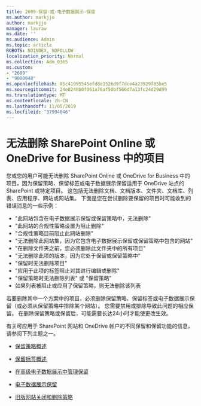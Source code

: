 ```yaml
---
title: 2609-保留-或-电子数据展示-保留
ms.author: markjjo
author: markjjo
manager: lauraw
ms.date: ''
ms.audience: Admin
ms.topic: article
ROBOTS: NOINDEX, NOFOLLOW
localization_priority: Normal
ms.collection: Adm_O365
ms.custom:
- "2609"
- "9000048"
ms.openlocfilehash: 85c41995545efd8e1526d9f7dce4a23929f85be5
ms.sourcegitcommit: 24e8248b0f061a76af50bf566d7a13fc24d29d99
ms.translationtype: MT
ms.contentlocale: zh-CN
ms.lasthandoff: 11/05/2019
ms.locfileid: "37994046"
---
```

# <a name="unable-to-delete-items-in-sharepoint-online-or-onedrive-for-business"></a>无法删除 SharePoint Online 或 OneDrive for Business 中的项目

您或您的用户可能无法删除 SharePoint Online 或 OneDrive for Business 中的项目，因为保留策略、保留标签或电子数据展示保留适用于 OneDrive 站点的 SharePoint 或特定项目。 这包括无法删除文档、文档版本、文件夹、文档库、列表、应用程序、网站或网站集。 下面是您在尝试删除要保留的项目时可能收到的错误消息的一些示例：

- "此网站包含在电子数据展示保留或保留策略中，无法删除"
- "此网站的合规性策略设置为阻止删除"
- "合规性策略目前阻止此网站删除"
- "无法删除此网站集，因为它包含电子数据展示保留或保留策略中包含的网站"
- "在删除文件夹之前，您必须删除此文件夹中的所有项目"
- "无法删除此项的版本，因为它处于保留或保留策略中"
- "保留时无法删除项目"
- "应用于此项的标签阻止对其进行编辑或删除"
- "保留策略时无法删除列表" 或 "保留策略"
- 如果列表被阻止或应用了保留策略，则无法删除该列表

若要删除其中一个方案中的项目，必须删除保留策略、保留标签或电子数据展示保留（或必须从保留策略中排除某个网站）。 您需要禁用或排除导致此问题的相应保留。 在删除保留策略或保留后，可能需要长达24小时才能使更改生效。 

有关可应用于 SharePoint 网站和 OneDrive 帐户的不同保留和保留功能的信息，请参阅下列主题之一。

- [保留策略概述](https://docs.microsoft.com/microsoft-365/compliance/retention-policies)

- [保留标签概述](https://docs.microsoft.com/microsoft-365/compliance/labels)

- [在高级电子数据展示中管理保留](https://docs.microsoft.com/microsoft-365/compliance/managing-holds)

- [电子数据展示保留](https://docs.microsoft.com/microsoft-365/compliance/ediscovery-cases#step-4-place-content-locations-on-hold)

- [旧版网站关闭和删除策略](https://support.office.com/article/Use-policies-for-site-closure-and-deletion-A8280D82-27FD-48C5-9ADF-8A5431208BA5)
